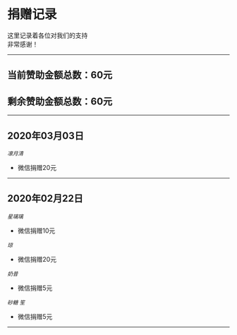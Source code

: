 # 捐赠记录

这里记录着各位对我们的支持  
非常感谢！

* * *

## 当前赞助金额总数：60元
## 剩余赞助金额总数：60元

* * *
## 2020年03月03日

*`凛月清`*
* 微信捐赠20元

* * *

## 2020年02月22日

*`星璃璃`*
* 微信捐赠10元

*`琼`*
* 微信捐赠20元

*`奶昔`*
* 微信捐赠5元

*`砂糖`* *`笙`*
* 微信捐赠5元

* * *
